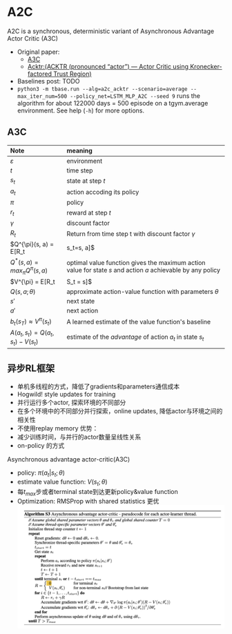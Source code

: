 # A2C
A2C is a synchronous, deterministic variant of Asynchronous Advantage Actor Critic (A3C)
- Original paper:
    - [A3C](https://arxiv.org/pdf/1602.01783.pdf)
    - [Acktr:(ACKTR (pronounced “actor”) — Actor Critic using Kronecker-factored Trust Region)](https://arxiv.org/pdf/1708.05144.pdf)
- Baselines post: TODO
- `python3 -m tbase.run --alg=a2c_acktr --scenario=average --max_iter_num=500 --policy_net=LSTM_MLP_A2C --seed 9` runs the algorithm for about 122000 days = 500 episode on a tgym.average environment. See help (`-h`) for more options.


## A3C

Note | meaning
:-- |:--
$\varepsilon$ | environment
$t$ | time step
$s_t$ | state at step $t$
$a_t$ | action accoding its policy
$\pi$ | policy
$r_t$ | reward at step $t$
$\gamma$ | discount factor
$R_t$ | Return from time step t with discount factor $\gamma$
$Q^{\pi}(s, a) = E[R_t | s_t=s, a]$ | expected return for select action $a$ in state $s$ and following policy $\pi$
$Q^*(s, a)=max_{\pi}Q^{\pi}(s, a)$ | optimal value function gives the maximum action value for state $s$ and action $a$ achievable by any policy
$V^{\pi} = E[R_t | S_t = s]$ | the expected return for following policy $\pi$ from state $s$
$Q(s, a; \theta$)| approximate action-value function with parameters $\theta$
$s'$ | next state
$a'$ | next action
$b_t(s_T)\approx V^{\pi}(s_t)$ | A learned estimate of the value function's baseline
$A(a_t, s_t)=Q(a_t, s_t) - V(s_t)$ | estimate of the $advantage$ of action $a_t$ in state $s_t$

## 异步RL框架
- 单机多线程的方式，降低了gradients和parameters通信成本
- Hogwild! style updates for training
- 并行运行多个actor, 探索环境的不同部分
- 在多个环境中的不同部分并行探索，online updates, 降低actor与环境之间的相关性
- 不使用replay memory
优势：
- 减少训练时间，与并行的actor数量呈线性关系
- on-policy 的方式

Asynchronous advantage actor-critic(A3C)
  - policy: $\pi(a_t|s_t;\theta)$
  - estimate value function: $V(s_t; \theta)$
  - 每$t_{max}$步或者terminal state到达更新policy&value function
  - Optimization: RMSProp with shared statistics 更优
![a3c](images/a3c.png)
